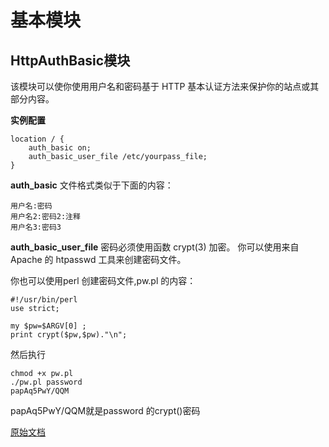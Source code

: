 # 基本模块
## HttpAuthBasic模块
该模块可以使你使用用户名和密码基于 HTTP 基本认证方法来保护你的站点或其部分内容。

__实例配置__
```
location / {
    auth_basic on;
    auth_basic_user_file /etc/yourpass_file;
}
```

__auth_basic__
文件格式类似于下面的内容：
```
用户名:密码
用户名2:密码2:注释
用户名3:密码3
```

__auth_basic_user_file__
密码必须使用函数 crypt(3) 加密。 你可以使用来自 Apache 的 htpasswd 工具来创建密码文件。

你也可以使用perl 创建密码文件,pw.pl 的内容：
```
#!/usr/bin/perl
use strict;

my $pw=$ARGV[0] ;
print crypt($pw,$pw)."\n";
```
然后执行
```
chmod +x pw.pl
./pw.pl password
papAq5PwY/QQM
```
papAq5PwY/QQM就是password 的crypt()密码

[原始文档](http://sysoev.ru/nginx/docs/http/ngx_http_auth_basic_module.html)